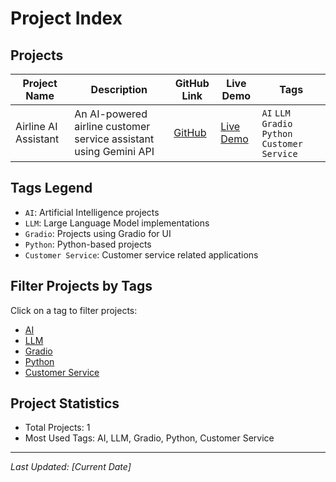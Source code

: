 # Project Index

## Projects

| Project Name | Description | GitHub Link | Live Demo | Tags |
|-------------|-------------|-------------|-----------|------|
| Airline AI Assistant | An AI-powered airline customer service assistant using Gemini API | [GitHub](https://github.com/anuj-kumar-30/LLM-engieering) | [Live Demo](https://cea988592e0df1c2fb.gradio.live) | `AI` `LLM` `Gradio` `Python` `Customer Service` |

## Tags Legend
- `AI`: Artificial Intelligence projects
- `LLM`: Large Language Model implementations
- `Gradio`: Projects using Gradio for UI
- `Python`: Python-based projects
- `Customer Service`: Customer service related applications

## Filter Projects by Tags
Click on a tag to filter projects:
- [AI](#ai)
- [LLM](#llm)
- [Gradio](#gradio)
- [Python](#python)
- [Customer Service](#customer-service)

## Project Statistics
- Total Projects: 1
- Most Used Tags: AI, LLM, Gradio, Python, Customer Service

---
*Last Updated: [Current Date]* 